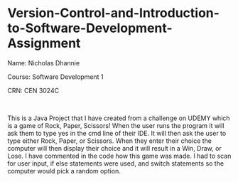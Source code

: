 # Version-Control-and-Introduction-to-Software-Development-Assignment
<p>Name: Nicholas Dhannie</p>
<p>Course: Software Development 1</p>
<p>CRN: CEN 3024C </p>
<br>

<p>This is a Java Project that I have created from a challenge on UDEMY which is a game of Rock, Paper, Scissors!
When the user runs the program it will ask them to type yes in the cmd line of their IDE. 
It will then ask the user to type either Rock, Paper, or Scissors. When they enter their choice 
the computer will then display their choice and it will result in a Win, Draw, or Lose. I have 
commented in the code how this game was made. I had to scan for user input, if else statements were used,
and switch statements so the computer would pick a random option.</p>
